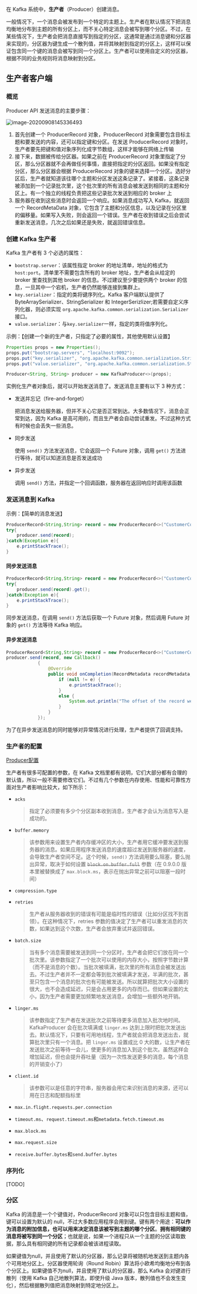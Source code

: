 在 Kafka 系统中，**生产者**（Producer）创建消息。

一般情况下，一个消息会被发布到一个特定的主题上。生产者在默认情况下把消息均衡地分布到主题的所有分区上，而不关心特定消息会被写到哪个分区。不过，在某些情况下，生产者会把消息直接写到指定的分区，这通常是通过消息键和分区器来实现的，分区器为键生成一个散列值，并将其映射到指定的分区上，这样可以保证包含同一个键的消息会被写到同一个分区上。生产者可以使用自定义的分区器，根据不同的业务规则将消息映射到分区。

## 生产者客户端

### 概览

Producer API 发送消息的主要步骤：

![image-20200908145336493](images/image-20200908145336493.png)

1. 首先创建一个 ProducerRecord 对象，ProducerRecord 对象需要包含目标主题和要发送的内容，还可以指定键和分区。在发送 ProducerRecord 对象时，生产者要先把键和值对象序列化成字节数组，这样才能够在网络上传输
2. 接下来，数据被传给分区器。如果之前在 ProducerRecord 对象里指定了分区，那么分区器就不会再做任何事情，直接把指定的分区返回。如果没有指定分区，那么分区器会根据 ProducerRecord 对象的键来选择一个分区。选好分区后，生产者就知道该往哪个主题和分区发送这条记录了。紧接着，这条记录被添加到一个记录批次里，这个批次里的所有消息会被发送到相同的主题和分区上。有一个独立的线程负责把这些记录批次发送到相应的 broker 上
3. 服务器在收到这些消息时会返回一个响应。如果消息成功写入 Kafka，就返回一个 RecordMetaData 对象，它包含了主题和分区信息，以及记录在分区里的偏移量。如果写入失败，则会返回一个错误。生产者在收到错误之后会尝试重新发送消息，几次之后如果还是失败，就返回错误信息。

### 创建 Kafka 生产者

Kafka 生产者有 3 个必选的属性：

- `bootstrap.server`：该属性指定 broker 的地址清单，地址的格式为 `host:port`。清单里不需要包含所有的 broker 地址，生产者会从给定的 broker 里查找到其他 broker 的信息。不过建议至少要提供两个 broker 的信息，一旦其中一个宕机，生产者仍然能够连接到集群上。
- `key.serializer`：指定的类将键序列化。Kafka 客户端默认提供了 ByteArraySerializer、StringSerializer 和 IntegerSerizlizer;若需要自定义序列化器，则必须实现 `org.apache.kafka.common.serialization.Serializer` 接口。
- `value.serializer`：与`key.serializer`一样，指定的类将值序列化。

示例：【创建一个新的生产者，只指定了必要的属性，其他使用默认设置】

```java
Properties props = new Properties();
props.put("bootstrap.servers", "localhost:9092");
props.put("key.serializer", "org.apache.kafka.common.serialization.StringSerializer");
props.put("value.serializer", "org.apache.kafka.common.serialization.StringSerializer");

Producer<String, String> producer = new KafkaProducer<>(props);
```

实例化生产者对象后，就可以开始发送消息了。发送消息主要有以下 3 种方式：

- 发送并忘记（fire-and-forget）

  把消息发送给服务器，但并不关心它是否正常到达。大多数情况下，消息会正常到达，因为 Kafka 是高可用的，而且生产者会自动尝试重发。不过这种方式有时候也会丢失一些消息。

- 同步发送

  使用 `send()` 方法发送消息，它会返回一个 Future 对象，调用 `get()` 方法进行等待，就可以知道消息是否发送成功

- 异步发送

  调用 `send()` 方法，并指定一个回调函数，服务器在返回响应时调用该函数

### 发送消息到 Kafka

示例：【简单的消息发送】

```java
ProducerRecord<String,String> record = new ProducerRecord<>("CustomerCountry","Precision Products","France");
try{
    producer.send(record);
}catch(Exception e){
    e.printStackTrace();
}
```

#### 同步发送消息

```java
ProducerRecord<String,String> record = new ProducerRecord<>("CustomerCountry","Precision Products","France");
try{
    producer.send(record).get();
}catch(Exception e){
    e.printStackTrace();
}
```

同步发送消息，在调用 `send()` 方法后获取一个 Future 对象，然后调用 Future 对象的 `get()` 方法等待 Kafka 响应。

#### 异步发送消息

```java
ProducerRecord<String,String> record = new ProducerRecord<>("CustomerCountry","Precision Products","France");
producer.send(record, new Callback()
            {
                @Override
                public void onCompletion(RecordMetadata recordMetadata, Exception e) {
                    if (null != e) {
                        e.printStackTrace();
                    }
                    else {
                        System.out.println("The offset of the record we just sent is:" + recordMetadata.offset());
                    }
                }
            });
```

为了在异步发送消息的同时能够对异常情况进行处理，生产者提供了回调支持。

### 生产者的配置

[Producer配置](Kafka/Kafka配置/Producer配置.md) 

生产者有很多可配置的参数，在 Kafka 文档里都有说明，它们大部分都有合理的默认值，所以一般不需要修改它们。不过有几个参数在内存使用、性能和可靠性方面对生产者影响比较大，如下所示：

- `acks`

  > 指定了必须要有多少个分区副本收到消息，生产者才会认为消息写入是成功的。

- `buffer.memory`

  > 该参数用来设置生产者内存缓冲区的大小，生产者用它缓冲要发送到服务器的消息。如果应用程序发送消息的速度超过发送到服务器的速度，会导致生产者空间不足。这个时候，`send()` 方法调用要么阻塞，要么抛出异常，取决于如何设置 ~~`block.on.buffer.full`~~ 参数（在 0.9.0.0 版本里被替换成了 `max.block.ms`，表示在抛出异常之前可以阻塞一段时间）

- `compression.type`

- `retries`

  > 生产者从服务器收到的错误有可能是临时性的错误（比如分区找不到首领）。在这种情况下，retries 参数的值决定了生产者可以重发消息的次数，如果达到这个次数，生产者会放弃重试并返回错误。

- `batch.size`

  > 当有多个消息需要被发送到同一个分区时，生产者会把它们放在同一个批次里。该参数指定了一个批次可以使用的内存大小，按照字节数计算（而不是消息的个数）。当批次被填满，批次里的所有消息会被发送出去。不过生产者并不一定都会等到批次被填满才发送，半满的批次，甚至只包含一个消息的批次也有可能被发送。所以就算把批次大小设置的很大，也不会造成延迟，只是会占用更多的内存而已。但如果设置的太小，因为生产者需要更加频繁地发送消息，会增加一些额外地开销。

- `linger.ms`

  > 该参数指定了生产者在发送批次之前等待更多消息加入批次地时间。KafkaProducer 会在批次填满或 `linger.ms` 达到上限时把批次发送出去。默认情况下，只要有可用地线程，生产者就会把消息发送出去，就算批次里只有一个消息。把 `linger.ms` 设置成比 0 大的数，让生产者在发送批次之前等待一会儿，使更多的消息加入到这个批次。虽然这样会增加延迟，但也会提升吞吐量（因为一次性发送更多的消息，每个消息的开销变小了）

- `client.id`

  > 该参数可以是任意的字符串，服务器会用它来识别消息的来源，还可以用在日志和配额指标里

- `max.in.flight.requests.per.connection`

- `timeout.ms`、`request.timeout.ms`和`metadata.fetch.timeout.ms`

- `max.block.ms`

- `max.request.size`

- `receive.buffer.bytes`和`send.buffer.bytes`

### 序列化

[TODO]

### 分区

Kafka 的消息是一个个键值对，ProducerRecord 对象可以只包含目标主题和值，键可以设置为默认的 null，不过大多数应用程序会用到键。键有两个用途：**可以作为消息的附加信息，也可以用来决定消息该被写到主题的哪个分区**。**拥有相同键的消息将被写到同一个分区**；也就是说，如果一个进程只从一个主题的分区读取数据，那么具有相同键的所有记录都会被该进程读取。

如果键值为null，并且使用了默认的分区器，那么记录将被随机地发送到主题内各个可用地分区上。分区器使用轮询（Round Robin）算法将小欧希均衡地分布到各个分区上。如果键值不为null，并且使用了默认的分区器，那么 Kafka 会对键进行散列（使用 Kafka 自己地散列算法，即使升级 Java 版本，散列值也不会发生变化），然后根据散列值把消息映射到特定地分区上。


